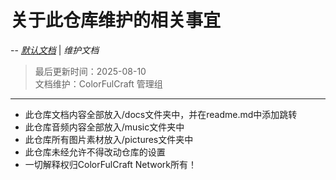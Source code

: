 # 关于此仓库维护的相关事宜
--
*[默认文档](README.md)*  |  *维护文档*
> 最后更新时间：2025-08-10  
> 文档维护：ColorFulCraft 管理组
---
- 此仓库文档内容全部放入/docs文件夹中，并在readme.md中添加跳转
- 此仓库音频内容全部放入/music文件夹中
- 此仓库所有图片素材放入/pictures文件夹中
- 此仓库未经允许不得改动仓库的设置
- 一切解释权归ColorFulCraft Network所有！
